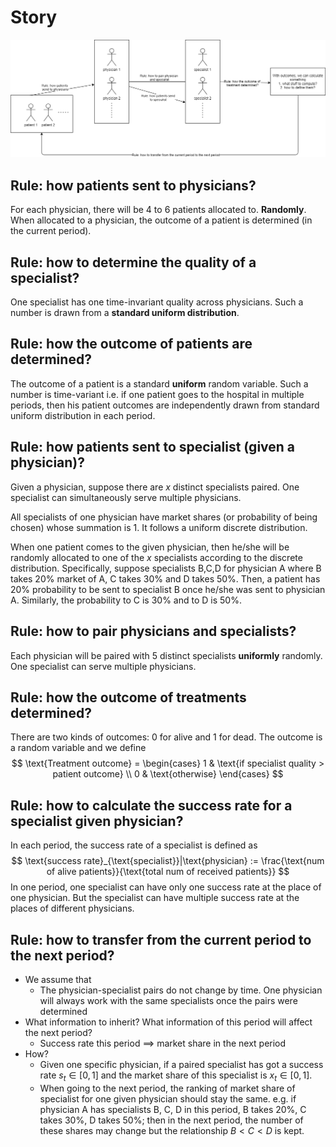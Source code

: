 # Story

![story](story.png)

## Rule: how patients sent to physicians?

For each physician, there will be 4 to 6 patients allocated to. **Randomly**. When allocated to a physician, the outcome of a patient is determined (in the current period).

## Rule: how to determine the quality of a specialist?

One specialist has one time-invariant quality across physicians. Such a number is drawn from a **standard uniform distribution**.

## Rule: how the outcome of patients are determined?

The outcome of a patient is a standard **uniform** random variable. Such a number is time-variant i.e. if one patient goes to the hospital in multiple periods, then his patient outcomes are independently drawn from standard uniform distribution in each period.

## Rule: how patients sent to specialist (given a physician)?

Given a physician, suppose there are $x$ distinct specialists paired. One specialist can simultaneously serve multiple physicians.

All specialists of one physician have market shares (or probability of being chosen) whose summation is 1. It follows a uniform discrete distribution.

When one patient comes to the given physician, then he/she will be randomly allocated to one of the $x$ specialists according to the discrete distribution. Specifically, suppose specialists B,C,D for physician A where B takes 20% market of A, C takes 30% and D takes 50%. Then, a patient has 20% probability to be sent to specialist B once he/she was sent to physician A. Similarly, the probability to C is 30% and to D is 50%.

## Rule: how to pair physicians and specialists?

Each physician will be paired with 5 distinct specialists **uniformly** randomly. One specialist can serve multiple physicians.

## Rule: how the outcome of treatments determined?

There are two kinds of outcomes: 0 for alive and 1 for dead. The outcome is a random variable and we define
$$
\text{Treatment outcome} = \begin{cases}
	1 & \text{if specialist quality > patient outcome} \\
	0 & \text{otherwise}
\end{cases}
$$

## Rule: how to calculate the success rate for a specialist given physician?

In each period, the success rate of a specialist is defined as
$$
\text{success rate}_{\text{specialist}}|\text{physician} := \frac{\text{num of alive patients}}{\text{total num of received patients}}
$$
In one period, one specialist can have only one success rate at the place of one physician. But the specialist can have multiple success rate at the places of different physicians.

## Rule: how to transfer from the current period to the next period?

* We assume that
    * The physician-specialist pairs do not change by time. One physician will always work with the same specialists once the pairs were determined
* What information to inherit? What information of this period will affect the next period?
    * Success rate this period $\implies$ market share in the next period
* How?
    * Given one specific physician, if a paired specialist has got a success rate $s_t\in[0,1]$ and the market share of this specialist is $x_t\in[0,1]$. 
    * When going to the next period, the ranking of market share of specialist for one given physician should stay the same. e.g. if physician A has specialists B, C, D in this period, B takes 20%, C takes 30%, D takes 50%; then in the next period, the number of these shares may change but the relationship $B<C<D$ is kept.
















